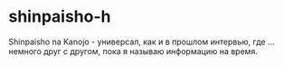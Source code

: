 # shinpaisho-h
Shinpaisho na Kanojo - универсал, как и в прошлом интервью, где ... немного друг с другом, пока я называю информацию на время.
